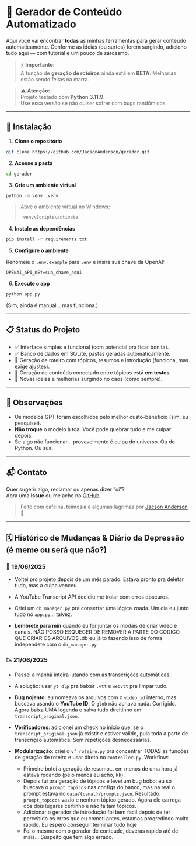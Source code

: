 # 🧠 Gerador de Conteúdo Automatizado

Aqui você vai encontrar **todas** as minhas ferramentas para gerar conteúdo automaticamente. Conforme as ideias (ou surtos) forem surgindo, adiciono tudo aqui — com tutorial e um pouco de sarcasmo.

> ⚡ **Importante:**  
> A função de **geração de roteiros** ainda está em **BETA**. Melhorias estão sendo feitas na marra.

> ⚠️ **Atenção:**  
> Projeto testado com **Python 3.11.9**.  
> Use essa versão se não quiser sofrer com bugs randômicos.

---

## 🚀 Instalação

1. **Clone o repositório**

```bash
git clone https://github.com/JacsonAnderson/gerador.git
```

2. **Acesse a pasta**

```bash
cd gerador
```

3. **Crie um ambiente virtual**

```bash
python -m venv .venv
```

> Ative o ambiente virtual no Windows:
>
> ```bash
> .venv\Scripts\activate
> ```

4. **Instale as dependências**

```bash
pip install -r requirements.txt
```

5. **Configure o ambiente**

Renomeie o `.env.example` para `.env` e insira sua chave da OpenAI:

```
OPENAI_API_KEY=sua_chave_aqui
```

6. **Execute o app**

```bash
python app.py
```

(Sim, ainda é manual… mas funciona.)

---

## 📋 Status do Projeto

- ✅ Interface simples e funcional (com potencial pra ficar bonita).
- ✅ Banco de dados em SQLite, pastas geradas automaticamente.
- 🔄 Geração de roteiro com tópicos, resumos e introdução (funciona, mas exige ajustes).
- 🚧 Geração de conteúdo conectado entre tópicos está **em testes**.
- 🚀 Novas ideias e melhorias surgindo no caos (como sempre).

---

## 🎯 Observações

- Os modelos GPT foram escolhidos pelo melhor custo-benefício (sim, eu pesquisei).
- **Não troque** o modelo à toa. Você pode quebrar tudo e me culpar depois.
- Se algo não funcionar... provavelmente é culpa do universo. Ou do Python. Ou sua.

---

## 📬 Contato

Quer sugerir algo, reclamar ou apenas dizer “oi”?  
Abra uma **Issue** ou me ache no [GitHub](https://github.com/JacsonAnderson).

> Feito com cafeína, teimosia e algumas lágrimas por [Jacson Anderson](https://github.com/JacsonAnderson) 🚀

---

## 🗓️ Histórico de Mudanças & Diário da Depressão (é meme ou será que não?)

### 🧩 19/06/2025

- Voltei pro projeto depois de um mês parado. Estava pronto pra deletar tudo, mas a culpa venceu.
- A YouTube Transcript API decidiu me trolar com erros obscuros.
- Criei um `db_manager.py` pra consertar uma lógica zoada. Um dia eu junto tudo no `app.py`… talvez.


- **Lembrete para min** quando eu for juntar os modais de criar video e canais. NÃO POSSO ESQUECER DE REMOVER A PARTE DO CODIGO QUE CRIAR OS ARQUIVOS .db eu já to fazendo isso de forma independete com o `db_manager.py`

### 📉 21/06/2025

- Passei a manhã inteira lutando com as transcrições automáticas.
- A solução: usar `yt_dlp` pra baixar `.vtt` e `webvtt` pra limpar tudo.
- **Bug nojento**: eu nomeava os arquivos com o `video_id` interno, mas buscava usando o **YouTube ID**. O `glob` não achava nada. Corrigido. Agora baixa UMA legenda e salva tudo direitinho em `transcript_original.json`.
- **Verificadores**: adicionei um check no início que, se o `transcript_original.json` já existir e estiver válido, pula toda a parte de transcrição automática. Sem repetições desnecessárias.

- **Modularização**: criei o `vf_roteiro.py` pra concentrar TODAS as funções de geração de roteiro e usar direto no `controller.py`. Workflow:
  - Primeiro botei a geração de resumo… em menos de uma hora já estava rodando (pelo menos eu acho, kk).
  - Depois fui pra geração de tópicos e levei um bug bobo: eu só buscava o `prompt_topicos` nas configs do banco, mas na real o prompt estava no `data/{canal}/prompts.json`. Resultado: `prompt_topicos` vazio e nenhum tópico gerado. Agora ele carrega dos dois lugares certinho e não faltam tópicos.
  - Adicionar o gerador de introdução foi bem facil depois de ter percebido os erros que eu cometi antes, estamos progredindo muito rapido. Eu espero conseguir terminar tudo hoje
  - Foi o mesmo com o gerador de conteudo, deveras rapido até de mais... Suspeito que tem algo errado.

